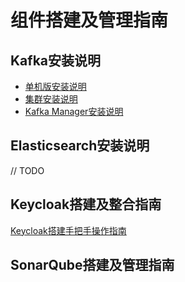 # 组件搭建及管理指南



## Kafka安装说明

* [单机版安装说明](kafka/single.md)
* [集群安装说明](http://www.itmuch.com/install/kafka-cluster/)
* [Kafka Manager安装说明](http://www.itmuch.com/work/kafka-manager/)




## Elasticsearch安装说明

// TODO



## Keycloak搭建及整合指南

[Keycloak搭建手把手操作指南](keycloak/Keycloak搭建手把手操作指南.md)



## SonarQube搭建及管理指南